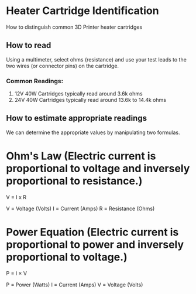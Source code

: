 # Heater Cartridge Identification
How to distinguish common 3D Printer heater cartridges

## How to read

Using a multimeter, select ohms (resistance) and use your test leads to the two wires (or connector pins) on the cartridge.

### Common Readings:

1) 12V 40W Cartridges typically read around 3.6k ohms
2) 24V 40W Cartridges typically read around 13.6k to 14.4k ohms

## How to estimate appropriate readings
We can determine the appropriate values by manipulating two formulas.

# Ohm's Law (Electric current is proportional to voltage and inversely proportional to resistance.)
V = I x R

V = Voltage (Volts)
I = Current (Amps)
R = Resistance (Ohms)

# Power Equation (Electric current is proportional to power and inversely proportional to voltage.)
P = I × V

P = Power (Watts)
I = Current (Amps)
V = Voltage (Volts)



